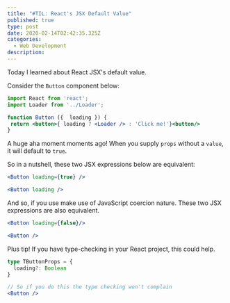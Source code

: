 ```yaml
---
title: "#TIL: React's JSX Default Value"
published: true
type: post
date: 2020-02-14T02:42:35.325Z
categories:
  - Web Development
description:
---
```


Today I learned about React JSX's default value.

Consider the `Button` component below:

```jsx
import React from 'react';
import Loader from '../Loader';

function Button ({  loading }) {
 return <button>{ loading ? <Loader /> : 'Click me!'}<button/>
}
```

A huge aha moment moments ago! When you supply `props` without a `value`, it will default to `true`.

So in a nutshell, these two JSX expressions below are equivalent:

```jsx
<Button loading={true} />

<Button loading />
```

And so, if you use make use of JavaScript coercion nature. These two JSX expressions are also equivalent.

```jsx
<Button loading={false}/>

<Button />
```

Plus tip! If you have type-checking in your React project, this could help.

```typescript
type TButtonProps = {
  loading?: Boolean
}
```

```jsx
// So if you do this the type checking won't complain
<Button />
```
